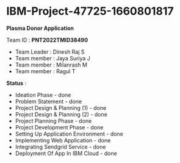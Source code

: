 # IBM-Project-47725-1660801817

**Plasma Donor Application**

Team ID : **PNT2022TMID38490**

* Team Leader : Dinesh Raj S
* Team member : Jaya Suriya J
* Team member : Milanrash M
* Team member : Ragul T


**Status** :

* Ideation Phase - done
* Problem Statement - done
* Project Design & Planning (1) - done
* Project Design & Planning (2) - done
* Project Planning Phase - done 
* Project Development Phase - done 
* Setting Up Application Environment - done 
* Implementing Web Application - done 
* Integrating Sendgrid Service - done 
* Deployment Of App In IBM Cloud - done 
